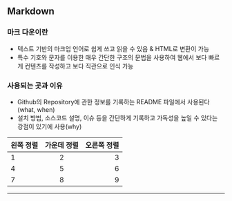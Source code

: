 ## Markdown

### 마크 다운이란
- 텍스트 기반의 마크업 언어로 쉽게 쓰고 읽을 수 있음 & HTML로 변환이 가능
- 특수 기호와 문자를 이용한 매우 간단한 구조의 문법을 사용하여 웹에서 보다 빠르게 컨텐츠를 작성하고 보다 직관으로 인식 가능
### 사용되는 곳과 이유
- Github의 Repository에 관한 정보를 기록하는 README 파일에서 사용된다(what, when)
- 설치 방법, 소스코드 설명, 이슈 등을 간단하게 기록하고 가독성을 높일 수 있다는 강점이 있기에 사용(why)

|왼쪽 정렬|가운데 정렬|오른쪽 정렬|
|:---|:--:|---:|
|1|2|3|
|4|5|6|
|7|8|9|
---
